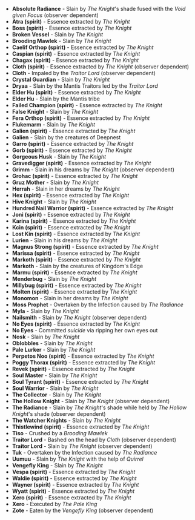 - **Absolute Radiance** - Slain by _The Knight_'s shade fused with the _Void given Focus_ (observer dependent)
- **Atra (spirit)** - Essence extracted by _The Knight_
- **Boss (spirit)** - Essence extracted by _The Knight_
- **Broken Vessel** - Slain by _The Knight_
- **Brooding Mawlek** - Slain by _The Knight_
- **Caelif Orthop (spirit)** - Essence extracted by _The Knight_
- **Caspian (spirit)** - Essence extracted by _The Knight_
- **Chagax (spirit)** - Essence extracted by _The Knight_
- **Cloth (spirit)** - Essence extracted by _The Knight_ (observer dependent)
- **Cloth** - Impaled by the _Traitor Lord_ (observer dependent)
- **Crystal Guardian** - Slain by _The Knight_
- **Dryaa** - Slain by the Mantis Traitors led by the _Traitor Lord_
- **Elder Hu (spirit)** - Essence extracted by _The Knight_
- **Elder Hu** - Slain by the Mantis tribe
- **Failed Champion (spirit)** - Essence extracted by _The Knight_
- **False Knight** - Slain by _The Knight_
- **Fera Orthop (spirit)** - Essence extracted by _The Knight_
- **Flukemarm** - Slain by _The Knight_
- **Galien (spirit)** - Essence extracted by _The Knight_
- **Galien** - Slain by the creatures of Deepnest
- **Garro (spirit)** - Essence extracted by _The Knight_
- **Gorb (spirit)** - Essence extracted by _The Knight_
- **Gorgeous Husk** - Slain by _The Knight_
- **Gravedigger (spirit)** - Essence extracted by _The Knight_
- **Grimm** - Slain in his dreams by _The Knight_ (observer dependent)
- **Grohac (spirit)** - Essence extracted by _The Knight_
- **Gruz Mother** - Slain by _The Knight_
- **Herrah** - Slain in her dreams by _The Knight_
- **Hex (spirit)** - Essence extracted by _The Knight_
- **Hive Knight** - Slain by _The Knight_
- **Hundred Nail Warrior (spirit)** - Essence extracted by _The Knight_
- **Joni (spirit)** - Essence extracted by _The Knight_
- **Karina (spirit)** - Essence extracted by _The Knight_
- **Kcin (spirit)** - Essence extracted by _The Knight_
- **Lost Kin (spirit)** - Essence extracted by _The Knight_
- **Lurien** - Slain in his dreams by _The Knight_
- **Magnus Strong (spirit)** - Essence extracted by _The Knight_
- **Marissa (spirit)** - Essence extracted by _The Knight_
- **Markoth (spirit)** - Essence extracted by _The Knight_
- **Markoth** - Slain by the creatures of Kingdom's Edge
- **Marmu (spirit)** - Essence extracted by _The Knight_
- **Menderbug** - Slain by _The Knight_
- **Millybug (spirit)** - Essence extracted by _The Knight_
- **Molten (spirit)** - Essence extracted by _The Knight_
- **Monomon** - Slain in her dreams by _The Knight_
- **Moss Prophet** - Overtaken by the Infection caused by _The Radiance_
- **Myla** - Slain by _The Knight_
- **Nailsmith** - Slain by _The Knight_ (observer dependent)
- **No Eyes (spirit)** - Essence extracted by _The Knight_
- **No Eyes** - Committed _suicide_ via ripping her own eyes out
- **Nosk** - Slain by _The Knight_
- **Oblobbles** - Slain by _The Knight_
- **Pale Lurker** - Slain by _The Knight_
- **Perpetos Noo (spirit)** - Essence extracted by _The Knight_
- **Poggy Thorax (spirit)** - Essence extracted by _The Knight_
- **Revek (spirit)** - Essence extracted by _The Knight_
- **Soul Master** - Slain by _The Knight_
- **Soul Tyrant (spirit)** - Essence extracted by _The Knight_
- **Soul Warrior** - Slain by _The Knight_
- **The Collector** - Slain by _The Knight_
- **The Hollow Knight** - Slain by _The Knight_ (observer dependent)
- **The Radiance** - Slain by _The Knight_'s shade while held by _The Hollow Knight_'s shade (observer dependent)
- **The Watcher Knights** - Slain by _The Knight_
- **Thistlewind (spirit)** - Essence extracted by _The Knight_
- **Tiso** - Crushed by a _Brooding Mawlek_
- **Traitor Lord** - Bashed on the head by _Cloth_ (observer dependent)
- **Traitor Lord** - Slain by _The Knight_ (observer dependent)
- **Tuk** - Overtaken by the Infection caused by _The Radiance_
- **Uumuu** - Slain by _The Knight_ with the help of _Quirrel_
- **Vengefly King** - Slain by _The Knight_
- **Vespa (spirit)** - Essence extracted by _The Knight_
- **Waldie (spirit)** - Essence extracted by _The Knight_
- **Wayner (spirit)** - Essence extracted by _The Knight_
- **Wyatt (spirit)** - Essence extracted by _The Knight_
- **Xero (spirit)** - Essence extracted by _The Knight_
- **Xero** - Executed by _The Pale King_
- **Zote** - Eaten by the _Vengefly King_ (observer dependent)